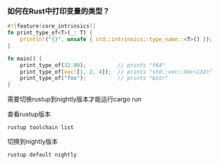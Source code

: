 ### 如何在Rust中打印变量的类型？

```rust
#![feature(core_intrinsics)]
fn print_type_of<T>(_: T) {
    println!("{}", unsafe { std::intrinsics::type_name::<T>() });
}

fn main() {
    print_type_of(32.90);          // prints "f64"
    print_type_of(vec![1, 2, 4]);  // prints "std::vec::Vec<i32>"
    print_type_of("foo");          // prints "&str"
}
```

需要切换rustup到nightly版本才能运行cargo run

查看rustup版本

```
rustup toolchain list
```

切换到nightly版本

```
rustup default nightly
```
